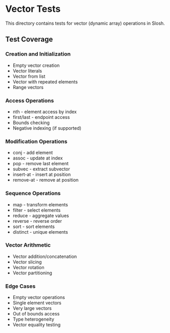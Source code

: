 # Vector Tests

This directory contains tests for vector (dynamic array) operations in Slosh.

## Test Coverage

### Creation and Initialization
- Empty vector creation
- Vector literals
- Vector from list
- Vector with repeated elements
- Range vectors

### Access Operations
- nth - element access by index
- first/last - endpoint access
- Bounds checking
- Negative indexing (if supported)

### Modification Operations
- conj - add element
- assoc - update at index
- pop - remove last element
- subvec - extract subvector
- insert-at - insert at position
- remove-at - remove at position

### Sequence Operations
- map - transform elements
- filter - select elements
- reduce - aggregate values
- reverse - reverse order
- sort - sort elements
- distinct - unique elements

### Vector Arithmetic
- Vector addition/concatenation
- Vector slicing
- Vector rotation
- Vector partitioning

### Edge Cases
- Empty vector operations
- Single element vectors
- Very large vectors
- Out of bounds access
- Type heterogeneity
- Vector equality testing
